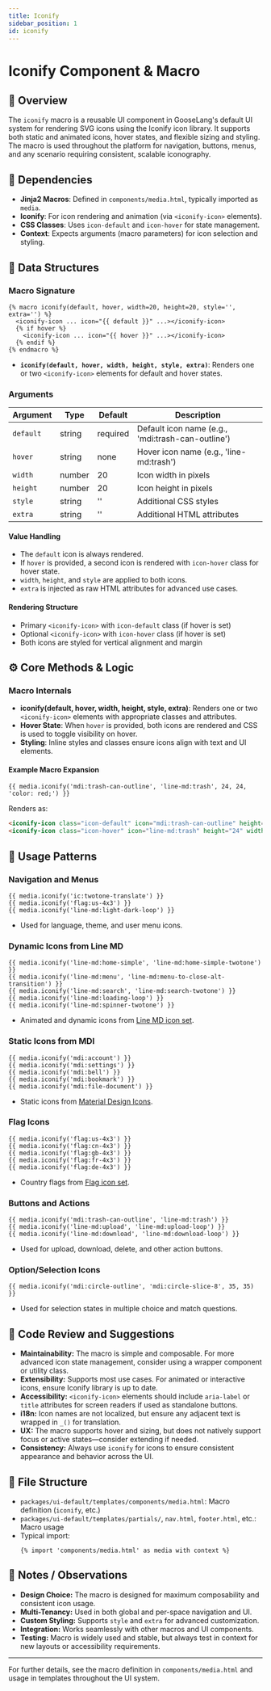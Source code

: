 ```yaml
---
title: Iconify
sidebar_position: 1
id: iconify
---
```


# Iconify Component & Macro

## 📘 Overview

The `iconify` macro is a reusable UI component in GooseLang's default UI system for rendering SVG icons using the Iconify icon library. It supports both static and animated icons, hover states, and flexible sizing and styling. The macro is used throughout the platform for navigation, buttons, menus, and any scenario requiring consistent, scalable iconography.

## 🔗 Dependencies

- **Jinja2 Macros**: Defined in `components/media.html`, typically imported as `media`.
- **Iconify**: For icon rendering and animation (via `<iconify-icon>` elements).
- **CSS Classes**: Uses `icon-default` and `icon-hover` for state management.
- **Context**: Expects arguments (macro parameters) for icon selection and styling.

## 📐 Data Structures

### Macro Signature

```jinja2
{% macro iconify(default, hover, width=20, height=20, style='', extra='') %}
  <iconify-icon ... icon="{{ default }}" ...></iconify-icon>
  {% if hover %}
    <iconify-icon ... icon="{{ hover }}" ...></iconify-icon>
  {% endif %}
{% endmacro %}
```

- **`iconify(default, hover, width, height, style, extra)`**: Renders one or two `<iconify-icon>` elements for default and hover states.

### Arguments

| Argument   | Type   | Default | Description |
|------------|--------|---------|-------------|
| `default`  | string | required| Default icon name (e.g., 'mdi:trash-can-outline') |
| `hover`    | string | none    | Hover icon name (e.g., 'line-md:trash') |
| `width`    | number | 20      | Icon width in pixels |
| `height`   | number | 20      | Icon height in pixels |
| `style`    | string | ''      | Additional CSS styles |
| `extra`    | string | ''      | Additional HTML attributes |

#### Value Handling
- The `default` icon is always rendered.
- If `hover` is provided, a second icon is rendered with `icon-hover` class for hover state.
- `width`, `height`, and `style` are applied to both icons.
- `extra` is injected as raw HTML attributes for advanced use cases.

#### Rendering Structure
- Primary `<iconify-icon>` with `icon-default` class (if hover is set)
- Optional `<iconify-icon>` with `icon-hover` class (if hover is set)
- Both icons are styled for vertical alignment and margin

## ⚙️ Core Methods & Logic

### Macro Internals
- **iconify(default, hover, width, height, style, extra)**: Renders one or two `<iconify-icon>` elements with appropriate classes and attributes.
- **Hover State**: When `hover` is provided, both icons are rendered and CSS is used to toggle visibility on hover.
- **Styling**: Inline styles and classes ensure icons align with text and UI elements.

#### Example Macro Expansion
```jinja2
{{ media.iconify('mdi:trash-can-outline', 'line-md:trash', 24, 24, 'color: red;') }}
```
Renders as:
```html
<iconify-icon class="icon-default" icon="mdi:trash-can-outline" height="24" width="24" style="vertical-align: middle; margin:0 5px; color: red;"></iconify-icon>
<iconify-icon class="icon-hover" icon="line-md:trash" height="24" width="24" style="vertical-align: middle; margin:0 5px; color: red;"></iconify-icon>
```

## 🧪 Usage Patterns

### Navigation and Menus
```jinja2
{{ media.iconify('ic:twotone-translate') }}
{{ media.iconify('flag:us-4x3') }}
{{ media.iconify('line-md:light-dark-loop') }}
```
- Used for language, theme, and user menu icons.

### Dynamic Icons from Line MD
```jinja2
{{ media.iconify('line-md:home-simple', 'line-md:home-simple-twotone') }}
{{ media.iconify('line-md:menu', 'line-md:menu-to-close-alt-transition') }}
{{ media.iconify('line-md:search', 'line-md:search-twotone') }}
{{ media.iconify('line-md:loading-loop') }}
{{ media.iconify('line-md:spinner-twotone') }}
```
- Animated and dynamic icons from [Line MD icon set](https://icon-sets.iconify.design/line-md/).

### Static Icons from MDI
```jinja2
{{ media.iconify('mdi:account') }}
{{ media.iconify('mdi:settings') }}
{{ media.iconify('mdi:bell') }}
{{ media.iconify('mdi:bookmark') }}
{{ media.iconify('mdi:file-document') }}
```
- Static icons from [Material Design Icons](https://icon-sets.iconify.design/mdi/).

### Flag Icons
```jinja2
{{ media.iconify('flag:us-4x3') }}
{{ media.iconify('flag:cn-4x3') }}
{{ media.iconify('flag:gb-4x3') }}
{{ media.iconify('flag:fr-4x3') }}
{{ media.iconify('flag:de-4x3') }}
```
- Country flags from [Flag icon set](https://icon-sets.iconify.design/flag/).

### Buttons and Actions
```jinja2
{{ media.iconify('mdi:trash-can-outline', 'line-md:trash') }}
{{ media.iconify('line-md:upload', 'line-md:upload-loop') }}
{{ media.iconify('line-md:download', 'line-md:download-loop') }}
```
- Used for upload, download, delete, and other action buttons.

### Option/Selection Icons
```jinja2
{{ media.iconify('mdi:circle-outline', 'mdi:circle-slice-8', 35, 35) }}
```
- Used for selection states in multiple choice and match questions.

## 🧠 Code Review and Suggestions

- **Maintainability:** The macro is simple and composable. For more advanced icon state management, consider using a wrapper component or utility class.
- **Extensibility:** Supports most use cases. For animated or interactive icons, ensure Iconify library is up to date.
- **Accessibility:** `<iconify-icon>` elements should include `aria-label` or `title` attributes for screen readers if used as standalone buttons.
- **i18n:** Icon names are not localized, but ensure any adjacent text is wrapped in `_()` for translation.
- **UX:** The macro supports hover and sizing, but does not natively support focus or active states—consider extending if needed.
- **Consistency:** Always use `iconify` for icons to ensure consistent appearance and behavior across the UI.

## 📝 File Structure

- `packages/ui-default/templates/components/media.html`: Macro definition (`iconify`, etc.)
- `packages/ui-default/templates/partials/`, `nav.html`, `footer.html`, etc.: Macro usage
- Typical import:
  ```jinja2
  {% import 'components/media.html' as media with context %}
  ```

## 📌 Notes / Observations

- **Design Choice:** The macro is designed for maximum composability and consistent icon usage.
- **Multi-Tenancy:** Used in both global and per-space navigation and UI.
- **Custom Styling:** Supports `style` and `extra` for advanced customization.
- **Integration:** Works seamlessly with other macros and UI components.
- **Testing:** Macro is widely used and stable, but always test in context for new layouts or accessibility requirements.

---

For further details, see the macro definition in `components/media.html` and usage in templates throughout the UI system.